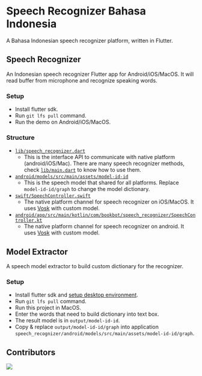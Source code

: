 # Speech Recognizer Bahasa Indonesia

A Bahasa Indonesian speech recognizer platform, written in Flutter.

## Speech Recognizer

An Indonesian speech recognizer Flutter app for Android/iOS/MacOS. It will read buffer from microphone and recognize speaking words.

### Setup

- Install flutter sdk.
- Run `git lfs pull` command.
- Run the demo on Android/iOS/MacOS.

### Structure

- [`lib/speech_recognizer.dart`](speech_recognizer/lib/speech_recognizer.dart)
  - This is the interface API to communicate with native platform (android/iOS/Mac). There are many speech recognizer methods, check [`lib/main.dart`](speech_recognizer/lib/main.dart) to know how to use them.
- [`android/models/src/main/assets/model-id-id`](speech_recognizer/android/models/src/main/assets/model-id-id/)
  - This is the speech model that shared for all platforms. Replace `model-id-id/graph` to change the model dictionary.
- [`swift/SpeechController.swift`](speech_recognizer/swift/SpeechController.swift)
  - The native platform channel for speech recognizer on iOS/MacOS. It uses [Vosk](https://github.com/alphacep/vosk-api) with custom model.
- [`android/app/src/main/kotlin/com/bookbot/speech_recognizer/SpeechController.kt`](speech_recognizer/android/app/src/main/kotlin/com/bookbot/speech_recognizer/SpeechController.kt)
  - The native platform channel for speech recognizer on android. It uses [Vosk](https://github.com/alphacep/vosk-api) with custom model.

## Model Extractor

A speech model extractor to build custom dictionary for the recognizer.

### Setup

- Install flutter sdk and [setup desktop environment](https://docs.flutter.dev/desktop).
- Run `git lfs pull` command.
- Run this project in MacOS.
- Enter the words that need to build dictionary into text box.
- The result model is in `output/model-id-id`.
- Copy & replace `output/model-id-id/graph` into application `speech_recognizer/android/models/src/main/assets/model-id-id/graph`.

## Contributors

<a href="https://github.com/bookbot-kids//graphs/contributors">
  <img src="https://contrib.rocks/image?repo=bookbot-kids/speech-recognizer-bahasa-indonesian" />
</a>
